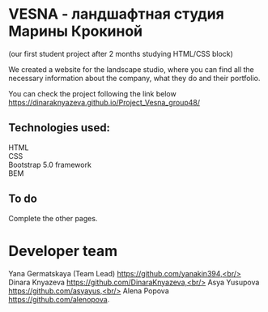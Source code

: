 # VESNA - ландшафтная студия Марины Крокиной <br/>
(our first student project after 2 months studying HTML/CSS block)

We created a website for the landscape studio, where you can find all the necessary information about the company, what they do and their portfolio. <br/>

You can check the project following the link below <br/>
https://dinaraknyazeva.github.io/Project_Vesna_group48/ <br/>

## Technologies used: <br/>
HTML <br/>
CSS <br/>
Bootstrap 5.0 framework <br/>
BEM <br/>

## To do <br/>
 Complete the other pages. <br/>


# Developer team <br/>
Yana Germatskaya (Team Lead) https://github.com/yanakin394,<br/>
Dinara Knyazeva https://github.com/DinaraKnyazeva,<br/>
Asya Yusupova https://github.com/asyayus,<br/>
Alena Popova https://github.com/alenopova. <br/>
